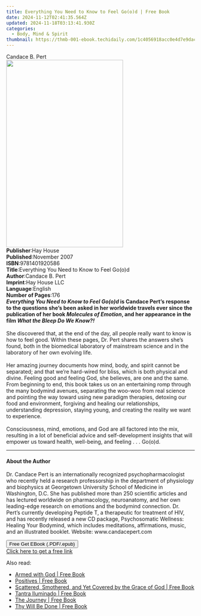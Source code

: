 ```yaml
---
title: Everything You Need to Know to Feel Go(o)d | Free Book
date: 2024-11-12T02:41:35.564Z
updated: 2024-11-18T03:13:41.930Z
categories:
  - Body, Mind & Spirit
thumbnail: https://thmb-001-ebook.techidaily.com/1c4056918acc0e4d7e9dac99d6a49cfd4e4b476d278d9624f674dadb23bf26ee.jpg
---
```

<main id="book-container">
  <div class="flex flex-col">
    <div class="book-brief flex-1 py-6 px-4 sm:p-6 md:py-10 md:px-8">
      <!-- brief-->
      <div class="book-brief-main">Candace B. Pert</div>
    </div>
    <div
      class="book-meta-info flex-1 grid gap-4 col-start-1 col-end-3 row-start-1 sm:mb-6 sm:grid-cols-4 lg:gap-6 lg:col-start-2 lg:row-end-6 lg:row-span-6 lg:mb-0"
    >
      <div
        class="book-meta-info-left place-content-center mt-4 p-4 text-sm leading-6 col-start-2 col-span-2 dark:text-slate-400"
      >
        <img
          class="w-full h-500 object-cover rounded-lg sm:h-255 sm:col-span-2 lg:col-span-full"
          src="https://img-001-ebook.techidaily.com/e5d1d2131906e71534f45095b8b7030d33b29b19e45b3c11fcaee01f6fcb2807.jpg"
          alt=""
          width="312"
          height="500"
        />
      </div>
      <div
        class="book-meta-info-right mt-2 col-start-1 row-start-2 col-span-3 self-center"
      >
        <!-- meta data  -->
        <div class="flex flex-col px-4 md:px-8">
          <div class="flex-1">
            <strong>Publisher</strong>:<span class="px-2">Hay House</span>
          </div>
          <div class="flex-1">
            <strong>Published</strong>:<span class="px-2">November 2007</span>
          </div>
          <div class="flex-1">
            <strong>ISBN</strong>:<span class="px-2">9781401920586</span>
          </div>
          <div class="flex-1">
            <strong>Title</strong>:<span class="px-2"
              >Everything You Need to Know to Feel Go(o)d</span
            >
          </div>
          <div class="flex-1">
            <strong>Author</strong>:<span class="px-2">Candace B. Pert</span>
          </div>
          <div class="flex-1">
            <strong>Imprint</strong>:<span class="px-2">Hay House LLC</span>
          </div>
          <div class="flex-1">
            <strong>Language</strong>:<span class="px-2">English</span>
          </div>
          <div class="flex-1">
            <strong>Number of Pages</strong>:<span class="px-2">176</span>
          </div>
        </div>
      </div>
    </div>
    <div class="book-description flex-1 py-6 px-4 sm:p-6 md:py-10 md:px-8">
      <div class="book-description-main">
        <div accordion-content="" id="description">
          <b
            ><i>Everything You Need to Know to Feel Go(o)d</i> is Candace Pert’s
            response to the questions she’s been asked in her worldwide travels
            ever since the publication of her book <i>Molecules of Emotion</i>,
            and her appearance in the film <i>What the Bleep Do We Know?!</i></b
          ><br /><br />She discovered that, at the end of the day, all people
          really want to know is how to feel good. Within these pages, Dr. Pert
          shares the answers she’s found, both in the biomedical laboratory of
          mainstream science and in the laboratory of her own evolving life.
          <br /><br />Her amazing journey documents how mind, body, and spirit
          cannot be separated; and that we’re hard-wired for bliss, which is
          both physical and divine. Feeling good and feeling God, she believes,
          are one and the same. From beginning to end, this book takes us on an
          entertaining romp through the many bodymind avenues, separating the
          woo-woo from real science and pointing the way toward using new
          paradigm therapies, detoxing our food and environment, forgiving and
          healing our relationships, understanding depression, staying young,
          and creating the reality we want to experience.<br /><br />
          Consciousness, mind, emotions, and God are all factored into the mix,
          resulting in a lot of beneficial advice and self-development insights
          that will empower us toward health, well-being, and feeling . . .
          Go(o)d.
        </div>
        <div class="accordion-fader"></div>
      </div>
    </div>
    <div class="book-excerpts flex-1 py-6 px-4 sm:p-6 md:py-10 md:px-8">
      <!-- excerpts-->
      <div class="book-excerpts-main">
        <hr />
        <h4 class="placeholder placeholder-heading">
          <span>About the Author</span>
        </h4>
        <p>
          Dr. Candace Pert is an internationally recognized psychopharmacologist
          who recently held a research professorship in the department of
          physiology and biophysics at Georgetown University School of Medicine
          in Washington, D.C. She has published more than 250 scientific
          articles and has lectured worldwide on pharmacology, neuroanatomy, and
          her own leading-edge research on emotions and the bodymind connection.
          Dr. Pert’s currently developing Peptide T, a therapeutic for treatment
          of HIV, and has recently released a new CD package, Psychosomatic
          Wellness: Healing Your Bodymind, which includes meditations,
          affirmations, music, and an illustrated booklet. Website:
          www.candacepert.com
        </p>
      </div>
    </div>
    <div
      class="book-about-author flex-1 py-6 px-4 sm:p-6 md:py-10 md:px-8"
    ></div>
    <div class="book-free-get flex-1 py-6 px-4 sm:p-6 md:py-10 md:px-8">
      <button
        id="btn-free-get"
        class="bg-blue-500 hover:bg-blue-700 text-white font-bold py-2 px-4 rounded"
      >
        Free Get EBook (.PDF/.epub)
      </button>
      <div id="countdown-display" class="px-2 text-lg mt-2"></div>
      <a
        id="free-link"
        class="hidden bg-blue-500 hover:bg-blue-700 text-white font-bold py-2 px-4 rounded"
        href="https://www.ebooks.com/en-us/book/96316737/everything-you-need-to-know-to-feel-go-o-d/candace-b-pert/"
        target="_blank"
        >Click here to get a free link</a
      >
    </div>
    <script>
      let countdownTime = 0;
      let countdownInterval = null;
      document
        .getElementById('btn-free-get')
        .addEventListener('click', startCountdown);
      function startCountdown() {
        countdownTime = new Date().getTime() + 60000 * 3;
        countdownInterval = setInterval(updateCountdown, 1000);
        document.getElementById('btn-free-get').disabled = true;
        document
          .getElementById('btn-free-get')
          .classList.add('bg-gray-500', 'cursor-not-allowed');
      }
      function updateCountdown() {
        let currentTime = new Date().getTime();
        let timeLeft = countdownTime - currentTime;
        let secondsLeft = Math.floor(timeLeft / 1000);
        document.getElementById('countdown-display').innerHTML =
          `Remaining time: ${secondsLeft} seconds.`;
        if (secondsLeft <= 0) {
          clearInterval(countdownInterval);
          document.getElementById('btn-free-get').classList.add('hidden');
          document.getElementById('free-link').classList.remove('hidden');
          document.getElementById('countdown-display').innerHTML = '';
        }
      }
    </script>
  </div>
</main>

<ins class="adsbygoogle"
      style="display:block"
      data-ad-client="ca-pub-7571918770474297"
      data-ad-slot="8358498916"
      data-ad-format="auto"
      data-full-width-responsive="true"></ins>
    

<span class="atpl-alsoreadstyle">Also read:</span>
<div><ul>
<li><a href="https://novels-ebooks.techidaily.com/210529418-9781638747628-armed-with-god/"><u>Armed with God | Free Book</u></a></li>
<li><a href="https://novels-ebooks.techidaily.com/210529388-9781639039258-positives/"><u>Positives | Free Book</u></a></li>
<li><a href="https://novels-ebooks.techidaily.com/210529378-9781639610679-scattered-smothered-and-yet-covered-by-the-grace-of-god/"><u>Scattered, Smothered, and Yet Covered by the Grace of God | Free Book</u></a></li>
<li><a href="https://novels-ebooks.techidaily.com/210530288-9780998688732-tantra-iluminado/"><u>Tantra Iluminado | Free Book</u></a></li>
<li><a href="https://novels-ebooks.techidaily.com/210529435-9781639035960-the-journey/"><u>The Journey | Free Book</u></a></li>
<li><a href="https://novels-ebooks.techidaily.com/210529402-9781639617524-thy-will-be-done/"><u>Thy Will Be Done | Free Book</u></a></li>
</ul></div>

